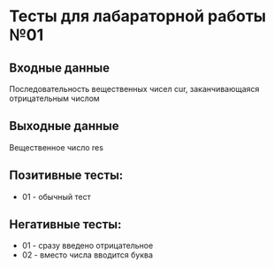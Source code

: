 # Тесты для лабараторной работы №01

## Входные данные
Последовательность вещественных чисел cur, заканчивающаяся отрицательным числом
## Выходные данные
Вещественное число res

## Позитивные тесты:
- 01 - обычный тест

## Негативные тесты:
- 01 - сразу введено отрицательное
- 02 - вместо числа вводится буква
